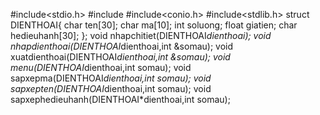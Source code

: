 #include<stdio.h>
#include<iostream>
#include<conio.h>
#include<stdlib.h>
struct DIENTHOAI{
	char ten[30];
	char ma[10];
	int soluong;
	float giatien;
	char hedieuhanh[30];
  };
void nhapchitiet(DIENTHOAI*dienthoai);
void nhapdienthoai(DIENTHOAI*dienthoai,int &somau);
void xuatdienthoai(DIENTHOAI*dienthoai,int &somau);
void menu(DIENTHOAI*dienthoai,int somau);
void sapxepma(DIENTHOAI*dienthoai,int somau);
void sapxepten(DIENTHOAI*dienthoai,int somau);
void sapxephedieuhanh(DIENTHOAI*dienthoai,int somau);
